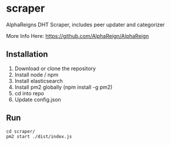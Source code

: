 # scraper
AlphaReigns DHT Scraper, includes peer updater and categorizer

More Info Here: https://github.com/AlphaReign/AlphaReign


## Installation

1. Download or clone the repository
2. Install node / npm
3. Install elasticsearch
4. Install pm2 globally (npm install -g pm2)
5. cd into repo
6. Update config.json

## Run

    cd scraper/
    pm2 start ./dist/index.js
